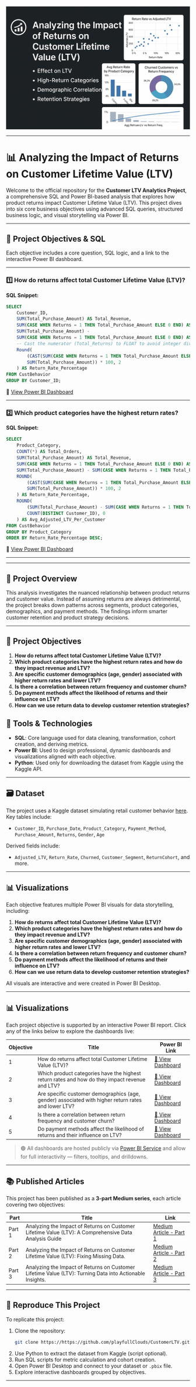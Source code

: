 ![Alt Text](LTV.png)


---

# 📊 Analyzing the Impact of Returns on Customer Lifetime Value (LTV)

Welcome to the official repository for the **Customer LTV Analytics Project**, a comprehensive SQL and Power BI-based analysis that explores how product returns impact Customer Lifetime Value (LTV). This project dives into six core business objectives using advanced SQL queries, structured business logic, and visual storytelling via Power BI.

---

## 🎯 Project Objectives & SQL

Each objective includes a core question, SQL logic, and a link to the interactive Power BI dashboard.

---

### 1️⃣ How do returns affect total Customer Lifetime Value (LTV)?

**SQL Snippet:**
```sql
SELECT 
    Customer_ID,
    SUM(Total_Purchase_Amount) AS Total_Revenue,
    SUM(CASE WHEN Returns = 1 THEN Total_Purchase_Amount ELSE 0 END) AS Total_Returns,
    SUM(Total_Purchase_Amount) - 
    SUM(CASE WHEN Returns = 1 THEN Total_Purchase_Amount ELSE 0 END) AS Adjusted_LTV,
    -- Cast the numerator (Total_Returns) to FLOAT to avoid integer division
    Round(
		(CAST(SUM(CASE WHEN Returns = 1 THEN Total_Purchase_Amount ELSE 0 END) AS FLOAT) / 
		SUM(Total_Purchase_Amount)) * 100, 2
	) AS Return_Rate_Percentage
FROM CustBehavior
GROUP BY Customer_ID;
```

🔗 [View Power BI Dashboard](https://app.powerbi.com/view?r=eyJrIjoiNjQ1MTQ4YzYtMzAyOC00NTc2LTg5Y2YtZDA0OWE0YTMyZjIxIiwidCI6ImQ2YzI2MTkwLTNlY2MtNDgxYi05ZjRmLTZiZDk3NGI3YTUxMSIsImMiOjJ9)

---

### 2️⃣ Which product categories have the highest return rates?

**SQL Snippet:**
```sql
SELECT 
    Product_Category,
    COUNT(*) AS Total_Orders,
    SUM(Total_Purchase_Amount) AS Total_Revenue,
    SUM(CASE WHEN Returns = 1 THEN Total_Purchase_Amount ELSE 0 END) AS Total_Returns,
    SUM(Total_Purchase_Amount) - SUM(CASE WHEN Returns = 1 THEN Total_Purchase_Amount ELSE 0 END) AS Adjusted_Revenue,
    ROUND(
        (CAST(SUM(CASE WHEN Returns = 1 THEN Total_Purchase_Amount ELSE 0 END) AS FLOAT) / 
        SUM(Total_Purchase_Amount)) * 100, 2
    ) AS Return_Rate_Percentage,
    ROUND(
        (SUM(Total_Purchase_Amount) - SUM(CASE WHEN Returns = 1 THEN Total_Purchase_Amount ELSE 0 END)) / 
        COUNT(DISTINCT Customer_ID), 0
    ) AS Avg_Adjusted_LTV_Per_Customer
FROM CustBehavior
GROUP BY Product_Category
ORDER BY Return_Rate_Percentage DESC;
```

🔗 [View Power BI Dashboard](https://app.powerbi.com/view?r=eyJrIjoiNGE2ZGE0OTgtYzRkNy00MzRhLWEwZjctYmUwZTMzNmU2ZTRjIiwidCI6ImQ2YzI2MTkwLTNlY2MtNDgxYi05ZjRmLTZiZDk3NGI3YTUxMSIsImMiOjJ9)

---













---

## 🚀 Project Overview

This analysis investigates the nuanced relationship between product returns and customer value. Instead of assuming returns are always detrimental, the project breaks down patterns across segments, product categories, demographics, and payment methods. The findings inform smarter customer retention and product strategy decisions.

---

## 🎯 Project Objectives

1. **How do returns affect total Customer Lifetime Value (LTV)?**
2. **Which product categories have the highest return rates and how do they impact revenue and LTV?**
3. **Are specific customer demographics (age, gender) associated with higher return rates and lower LTV?**
4. **Is there a correlation between return frequency and customer churn?**
5. **Do payment methods affect the likelihood of returns and their influence on LTV?**
6. **How can we use return data to develop customer retention strategies?**



## 🧰 Tools & Technologies

- **SQL**: Core language used for data cleaning, transformation, cohort creation, and deriving metrics.
- **Power BI**: Used to design professional, dynamic dashboards and visualizations aligned with each objective.
- **Python**: Used only for downloading the dataset from Kaggle using the Kaggle API.

---

## 🗃️ Dataset

The project uses a Kaggle dataset simulating retail customer behavior [here](https://www.kaggle.com/datasets/shriyashjagtap/e-commerce-customer-for-behavior-analysis). Key tables include:
- `Customer_ID`, `Purchase_Date`, `Product_Category`, `Payment_Method`, `Purchase_Amount`, `Returns`, `Gender`, `Age`

Derived fields include:
- `Adjusted_LTV`, `Return_Rate`, `Churned`, `Customer_Segment`, `ReturnCohort`, and more.

---

## 📊 Visualizations

Each objective features multiple Power BI visuals for data storytelling, including:
1. **How do returns affect total Customer Lifetime Value (LTV)?**
2. **Which product categories have the highest return rates and how do they impact revenue and LTV?**
3. **Are specific customer demographics (age, gender) associated with higher return rates and lower LTV?**
4. **Is there a correlation between return frequency and customer churn?**
5. **Do payment methods affect the likelihood of returns and their influence on LTV?**
6. **How can we use return data to develop customer retention strategies?**

All visuals are interactive and were created in Power BI Desktop.

---


## 📊 Visualizations

Each project objective is supported by an interactive Power BI report. Click any of the links below to explore the dashboards live:

| Objective | Title | Power BI Link |
|-----------|-------|----------------|
| 1 | How do returns affect total Customer Lifetime Value (LTV)? | [🔗 View Dashboard](https://app.powerbi.com/view?r=eyJrIjoiNjQ1MTQ4YzYtMzAyOC00NTc2LTg5Y2YtZDA0OWE0YTMyZjIxIiwidCI6ImQ2YzI2MTkwLTNlY2MtNDgxYi05ZjRmLTZiZDk3NGI3YTUxMSIsImMiOjJ9) |
| 2 | Which product categories have the highest return rates and how do they impact revenue and LTV? | [🔗 View Dashboard](https://app.powerbi.com/view?r=eyJrIjoiNGE2ZGE0OTgtYzRkNy00MzRhLWEwZjctYmUwZTMzNmU2ZTRjIiwidCI6ImQ2YzI2MTkwLTNlY2MtNDgxYi05ZjRmLTZiZDk3NGI3YTUxMSIsImMiOjJ9) |
| 3 | Are specific customer demographics (age, gender) associated with higher return rates and lower LTV? | [🔗 View Dashboard](https://app.powerbi.com/view?r=eyJrIjoiMTM2MjkzZTUtMmJhYS00YTA1LWJkZjAtZTNjNmViYmJlYWM0IiwidCI6ImQ2YzI2MTkwLTNlY2MtNDgxYi05ZjRmLTZiZDk3NGI3YTUxMSIsImMiOjJ9) |
| 4 | Is there a correlation between return frequency and customer churn? | [🔗 View Dashboard](https://app.powerbi.com/view?r=eyJrIjoiYWU2Y2VkYzMtYjkzYy00Y2MzLTgzZTUtM2Q5ZDk3OWM2MDUxIiwidCI6ImQ2YzI2MTkwLTNlY2MtNDgxYi05ZjRmLTZiZDk3NGI3YTUxMSIsImMiOjJ9) |
| 5 | Do payment methods affect the likelihood of returns and their influence on LTV? | [🔗 View Dashboard](https://app.powerbi.com/view?r=eyJrIjoiYzYxNjM2NGItNjllNy00ZDUzLWEwZWEtOGFhZmU4NmYwM2Y2IiwidCI6ImQ2YzI2MTkwLTNlY2MtNDgxYi05ZjRmLTZiZDk3NGI3YTUxMSIsImMiOjJ9) |

> 🟢 All dashboards are hosted publicly via [Power BI Service](https://app.powerbi.com/) and allow for full interactivity — filters, tooltips, and drilldowns.

---

## 📚 Published Articles

This project has been published as a **3-part Medium series**, each article covering two objectives:

| Part | Title | Link |
|------|-------|------|
| Part 1 | Analyzing the Impact of Returns on Customer Lifetime Value (LTV): A Comprehensive Data Analysis Guide | [Medium Article - Part 1](https://medium.com/@obiakarije/part-1-analyzing-the-impact-of-returns-on-customer-lifetime-value-ltv-a-comprehensive-data-08c0e275a16f) |
| Part 2 | Analyzing the Impact of Returns on Customer Lifetime Value (LTV): Fixing Missing Data. | [Medium Article - Part 2](https://medium.com/@obiakarije/part-2-analyzing-the-impact-of-returns-on-customer-lifetime-value-ltv-fixing-missing-data-524b3f45969d) |
| Part 3 | Analyzing the Impact of Returns on Customer Lifetime Value (LTV): Turning Data into Actionable Insights. | [Medium Article - Part 3](https://medium.com/@obiakarije/part-3-analyzing-the-impact-of-returns-on-customer-lifetime-value-ltv-turning-data-into-5f6c1cfb8d90) |


---

## 🧪 Reproduce This Project

To replicate this project:

1. Clone the repository:
   ```bash
   git clone https://https://github.com/playfullClouds/CustomerLTV.git
   ```
2. Use Python to extract the dataset from Kaggle (script optional).
3. Run SQL scripts for metric calculation and cohort creation.
4. Open Power BI Desktop and connect to your dataset or `.pbix` file.
5. Explore interactive dashboards grouped by objectives.

---
